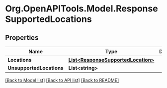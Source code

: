 
# Org.OpenAPITools.Model.ResponseSupportedLocations

## Properties

Name | Type | Description | Notes
------------ | ------------- | ------------- | -------------
**Locations** | [**List&lt;ResponseSupportedLocation&gt;**](ResponseSupportedLocation.md) |  | 
**UnsupportedLocations** | **List&lt;string&gt;** |  | 

[[Back to Model list]](../README.md#documentation-for-models)
[[Back to API list]](../README.md#documentation-for-api-endpoints)
[[Back to README]](../README.md)

